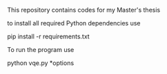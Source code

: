 This repository contains codes for my Master's thesis

to install all required Python dependencies use

pip install -r requirements.txt

To run the program use 

python vqe.py *options
